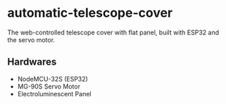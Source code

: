 # automatic-telescope-cover
The web-controlled telescope cover with flat panel, built with ESP32 and the servo motor.

## Hardwares
* NodeMCU-32S (ESP32)
* MG-90S Servo Motor
* Electroluminescent Panel
